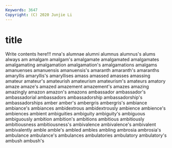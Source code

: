 ```yaml
---
Keywords: 3647
Copyright: (C) 2020 Junjie Li
---
```


# title

Write contents here!!!
mna's 
alumnae 
alumni 
alumnus
alumnus's 
alums 
always 
am 
amalgam 
amalgam's 
amalgamate 
amalgamated 
amalgamates 
amalgamating
amalgamation 
amalgamation's 
amalgamations 
amalgams 
amanuenses 
amanuensis 
amanuensis's 
amaranth 
amaranth's 
amaranths
amaryllis 
amaryllis's 
amaryllises 
amass 
amassed 
amasses 
amassing 
amateur 
amateur's 
amateurish
amateurism 
amateurism's 
amateurs 
amatory 
amaze 
amaze's 
amazed 
amazement 
amazement's 
amazes
amazing 
amazingly 
amazon 
amazon's 
amazons 
ambassador 
ambassador's 
ambassadorial 
ambassadors 
ambassadorship
ambassadorship's 
ambassadorships 
amber 
amber's 
ambergris 
ambergris's 
ambiance 
ambiance's 
ambiances 
ambidextrous
ambidextrously 
ambience 
ambience's 
ambiences 
ambient 
ambiguities 
ambiguity 
ambiguity's 
ambiguous 
ambiguously
ambition 
ambition's 
ambitions 
ambitious 
ambitiously 
ambitiousness 
ambitiousness's 
ambivalence 
ambivalence's 
ambivalent
ambivalently 
amble 
amble's 
ambled 
ambles 
ambling 
ambrosia 
ambrosia's 
ambulance 
ambulance's
ambulances 
ambulatories 
ambulatory 
ambulatory's 
ambush 
ambush's 

